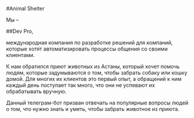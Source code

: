 #Animal Shelter

Мы – 

##Dev Pro, 

международная компания по разработке решений для компаний, 
которые хотят автоматизировать процессы общения со своими клиентами.

К нам обратился приют животных из Астаны, который хочет помочь людям, 
которые задумываются о том, чтобы забрать собаку или кошку домой. 
Для многих их клиентов это первый опыт, а обращений к ним каждый день 
поступает так много, что они не успевают их обрабатывать вручную.

Данный телеграм-бот призван отвечать на популярные вопросы людей о том, 
что нужно знать и уметь, чтобы забрать животное из приюта.
